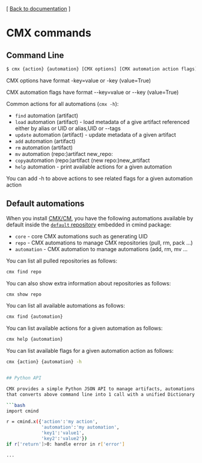 ﻿[ [Back to documentation](README.md) ]

# CMX commands



## Command Line

```bash
$ cmx {action} {automation} [CMX options] [CMX automation action flags]
```

CMX options have format -key=value or -key (value=True)

CMX automation flags have format --key=value or --key (value=True) 

Common actions for all automations (`cmx -h`):
 * `find` automation (artifact)
 * `load` automation (artifact) - load metadata of a give artifact referenced either by alias or UID or alias,UID or --tags
 * `update` automation (artifact) - update metadata of a given artifact 
 * `add` automation (artifact)
 * `rm` automation (artifact)
 * `mv` automation (repo:)artifact new_repo:
 * `copy`automation (repo:)artifact (new repo:)new_artifact
 * `help` automation - print available actions for a given automation 

You can add -h to above actions to see related flags for a given automation action

## Default automations

When you install [CMX/CM](https://access.cknowledge.org/playground/?action=install), you have the following automations
available by default inside the [`default` repository](https://github.com/mlcommons/ck/tree/master/cm/cmind/repo) embedded in cmind package: 

* `core` - core CMX automations such as generating UID
* `repo` - CMX automations to manage CMX repositories (pull, rm, pack ...)
* `automation` - CMX automation to manage automations (add, rm, mv ...

You can list all pulled repositories as follows:
```bash
cmx find repo
```

You can also show extra information about repositories as follows:
```bash
cmx show repo
```

You can list all available automations as follows:
```bash
cmx find {automation}
```

You can list available actions for a given automation as follows:
```bash
cmx help {automation}
```

You can list available flags for a given automation action as follows:
```bash
cmx {action} {automation} -h


## Python API

CMX provides a simple Python JSON API to manage artifacts, automations and metadata
that converts above command line into 1 call with a unified Dictionary input and Dictionary output:

```bash
import cmind

r = cmind.x({'action':'my action',
             'automation':'my automation',
             'key1':'value1',
             'key2':'value2'})
if r['return']>0: handle error in r['error']

...
```